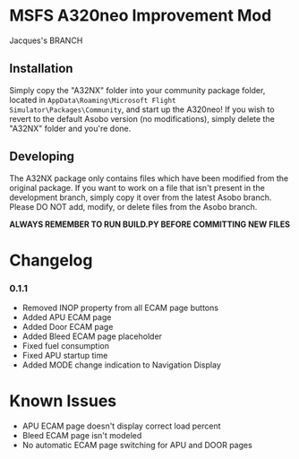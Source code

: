 # MSFS A320neo Improvement Mod

Jacques's BRANCH

## Installation

Simply copy the "A32NX" folder into your community package folder, located in `AppData\Roaming\Microsoft Flight Simulator\Packages\Community`, and start up the A320neo! If you wish to revert to the default Asobo version (no modifications), simply delete the "A32NX" folder and you're done.

## Developing

The A32NX package only contains files which have been modified from the original package. If you want to work on a file that isn't present in the development branch, simply copy it over from the latest Asobo branch. Please DO NOT add, modify, or delete files from the Asobo branch.

**ALWAYS REMEMBER TO RUN BUILD.PY BEFORE COMMITTING NEW FILES**

# Changelog

### 0.1.1

- Removed INOP property from all ECAM page buttons
- Added APU ECAM page
- Added Door ECAM page
- Added Bleed ECAM page placeholder
- Fixed fuel consumption
- Fixed APU startup time
- Added MODE change indication to Navigation Display

# Known Issues
- APU ECAM page doesn't display correct load percent
- Bleed ECAM page isn't modeled
- No automatic ECAM page switching for APU and DOOR pages
